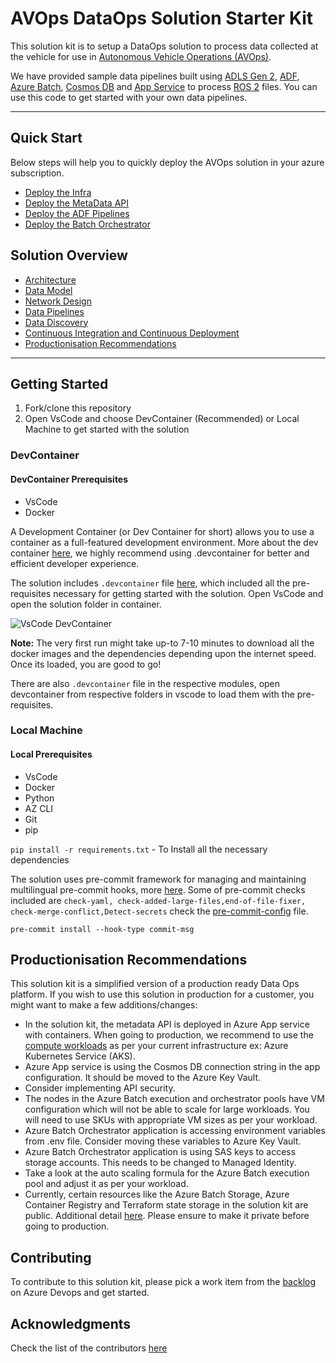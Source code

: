 # AVOps DataOps Solution Starter Kit

This solution kit is to setup a DataOps solution to process data collected at the vehicle for use in [Autonomous Vehicle Operations (AVOps)](https://www.microsoft.com/en-us/industry/blog/automotive/2023/01/05/microsoft-automotive-mobility-and-transportation-reference-architectures-rapidly-deploy-solutions-to-drive-your-transformation/).

We have provided sample data pipelines built using [ADLS Gen 2](https://learn.microsoft.com/en-us/azure/storage/blobs/data-lake-storage-introduction), [ADF](https://learn.microsoft.com/en-us/azure/data-factory/introduction), [Azure Batch](https://learn.microsoft.com/en-us/azure/batch/batch-technical-overview), [Cosmos DB](https://learn.microsoft.com/en-us/azure/cosmos-db/introduction) and [App Service](https://azure.microsoft.com/en-us/products/app-service/) to process [ROS 2](https://docs.ros.org/en/foxy/index.html) files. You can use this code to get started with your own data pipelines.

---

## Quick Start

Below steps will help you to quickly deploy the AVOps solution in your azure subscription.

* [Deploy the Infra](docs/QuickStart/CoreInfraStructure/CoreInfraStructureDeploy.md)
* [Deploy the MetaData API](docs/QuickStart/MetaDataAPI/MetaDataAPIDeploy.md)
* [Deploy the ADF Pipelines](docs/QuickStart/ADFPipelines/ADFPipelinesDeploy.md)
* [Deploy the Batch Orchestrator](docs/QuickStart/BatchOrchestrator/BatchOrchestrator.md)


## Solution Overview

* [Architecture](docs/architecture.md)
* [Data Model](docs/data-model.md)
* [Network Design](docs/network-design.md)
* [Data Pipelines](docs/data-pipelines.md)
* [Data Discovery](docs/data-discovery.md)
* [Continuous Integration and Continuous Deployment](docs/ci-cd.md)
* [Productionisation Recommendations](#productionisation-recommendations)


---

## Getting Started

1. Fork/clone this repository
2. Open VsCode and choose DevContainer (Recommended) or Local Machine to get started with the solution

### DevContainer

#### DevContainer Prerequisites

* VsCode
* Docker

A Development Container (or Dev Container for short) allows you to use a container as a full-featured development environment. More about the dev container [here](https://containers.dev/), we highly recommend using .devcontainer for better and efficient developer experience.

The solution includes `.devcontainer` file [here](.devcontainer/devcontainer.json), which included all the pre-requisites necessary for getting started with the solution. Open VsCode and open the solution folder in container. 

![VsCode DevContainer](https://code.visualstudio.com/assets/docs/devcontainers/tutorial/dev-containers-commands.png)

**Note:** The very first run might take up-to 7-10 minutes to download all the docker images and the dependencies depending upon the internet speed. Once its loaded, you are good to go!

There are also `.devcontainer` file in the respective modules, open devcontainer from respective folders in vscode to load them with the pre-requisites.

### Local Machine

#### Local Prerequisites

* VsCode
* Docker
* Python
* AZ CLI
* Git
* pip

`pip install -r requirements.txt` - To Install all the necessary dependencies

The solution uses pre-commit framework for managing and maintaining multilingual pre-commit hooks, more [here](https://pre-commit.com/). Some of pre-commit checks included are  `check-yaml, check-added-large-files,end-of-file-fixer, check-merge-conflict,Detect-secrets` check the [pre-commit-config](.pre-commit-config.yaml) file.

`pre-commit install --hook-type commit-msg`

## Productionisation Recommendations

This solution kit is a simplified version of a production ready Data Ops platform. If you wish to use this solution in production for a customer, you might want to make a few additions/changes:

* In the solution kit, the metadata API is deployed in Azure App service with containers. When going to production, we recommend to use the [compute workloads](https://learn.microsoft.com/en-us/azure/architecture/guide/technology-choices/compute-decision-tree) as per your current infrastructure ex: Azure Kubernetes Service (AKS).
* Azure App service is using the Cosmos DB connection string in the app configuration. It should be moved to the Azure Key Vault.
* Consider implementing API security.
* The nodes in the Azure Batch execution and orchestrator pools have VM configuration which will not be able to scale for large workloads. You will need to use SKUs with appropriate VM sizes as per your workload.
* Azure Batch Orchestrator application is accessing environment variables from .env file. Consider moving these variables to Azure Key Vault.
* Azure Batch Orchestrator application is using SAS keys to access storage accounts. This needs to be changed to Managed Identity.
* Take a look at the auto scaling formula for the Azure Batch execution pool and adjust it as per your workload.
* Currently, certain resources like the Azure Batch Storage, Azure Container Registry and Terraform state storage in the solution kit are public. Additional detail [here](docs/network-design.md). Please ensure to make it private before going to production.


## Contributing

To contribute to this solution kit, please pick a work item from the [backlog](https://dev.azure.com/chrysalis-innersource/Mobility%20Service%20Line/_backlogs/backlog/AVOps/Features) on Azure Devops and get started.


## Acknowledgments

Check the list of the contributors [here](https://chrysalis.microsoft.com/assets/avops-dataops-foundation-data-management-for-autonomous-driving)
